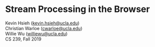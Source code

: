 # Stream Processing in the Browser

Kevin Hsieh (kevin.hsieh@ucla.edu)  
Christian Warloe (cwarloe@ucla.edu)  
Willie Wu (williewu@ucla.edu)  
CS 239, Fall 2019
